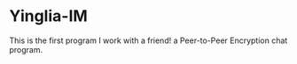 # Yinglia-IM
This is the first program I work with a friend! a Peer-to-Peer Encryption chat program.
